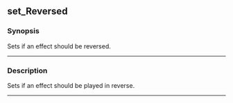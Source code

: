 set_Reversed
------------

### Synopsis
Sets if an effect should be reversed.

---

### Description

Sets if an effect should be played in reverse.

---
